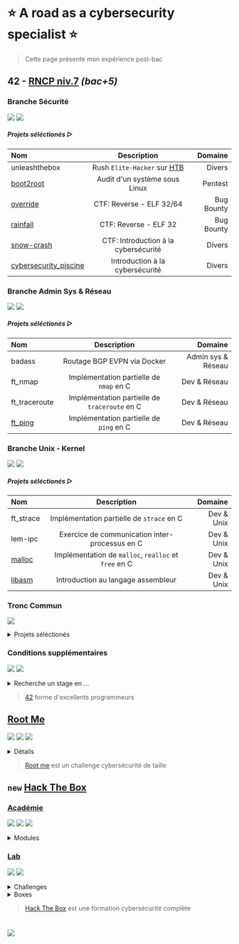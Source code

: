 # :star: A road as a cybersecurity specialist :star:
> Cette page présente mon expérience post-bac

## 42 - [RNCP niv.7](https://www.francecompetences.fr/recherche/rncp/36137/) *(bac+5)*

### Branche Sécurité

![](https://img.shields.io/badge/Projets-%23232323?style=for-the-badge&labelColor=009977&label=5/3)
![](https://img.shields.io/badge/Expérience-%23232323?style=for-the-badge&labelColor=001E99&label=114k/50k)

##### Projets séléctionés ▷
| Nom | Description | Domaine |
|:-|:-:|-:|
| unleashthebox | Rush `Elite-Hacker` sur [HTB](https://www.hackthebox.com/hacker/hacking-labs) | Divers |
| [boot2root](https://github.com/Skalyaeve/boot2root) | Audit d'un système sous Linux | Pentest |
| [override](https://github.com/Skalyaeve/override) | CTF: Reverse - ELF 32/64 | Bug Bounty |
| [rainfall](https://github.com/Skalyaeve/rainfall) | CTF: Reverse - ELF 32 | Bug Bounty |
| [snow-crash](https://github.com/Skalyaeve/snow-crash) | CTF: Introduction à la cybersécurité | Divers |
| [cybersecurity_piscine](https://github.com/Skalyaeve/cybersecurity_piscine) | Introduction à la cybersécurité | Divers |

### Branche Admin Sys & Réseau

![](https://img.shields.io/badge/Projets-%23232323?style=for-the-badge&labelColor=990000&label=0/3)
![](https://img.shields.io/badge/Expérience-%23232323?style=for-the-badge&labelColor=990000&label=0k/50k)

##### Projets séléctionés ▷
| Nom | Description | Domaine |
|:-|:-:|-:|
| badass | Routage BGP EVPN via Docker | Admin sys & Réseau |
| ft_nmap | Implémentation partielle de `nmap` en C | Dev & Réseau |
| ft_traceroute | Implémentation partielle de `traceroute` en C | Dev & Réseau |
| [ft_ping](https://github.com/Skalyaeve/ft_ping) | Implémentation partielle de `ping` en C | Dev & Réseau |

### Branche Unix - Kernel

![](https://img.shields.io/badge/Projets-%23232323?style=for-the-badge&labelColor=339900&label=2/2)
![](https://img.shields.io/badge/Expérience-%23232323?style=for-the-badge&labelColor=997000&label=13k/30k)

##### Projets séléctionés ▷
| Nom | Description | Domaine |
|:-|:-:|-:|
| ft_strace | Implémentation partielle de `strace` en C | Dev & Unix |
| lem-ipc | Exercice de communication inter-processus en C | Dev & Unix |
| [malloc](https://github.com/Skalyaeve/malloc) | Implémentation de `malloc`, `realloc` et `free` en C | Dev & Unix |
| [libasm](https://github.com/Skalyaeve/libasm) | Introduction au langage assembleur | Dev & Unix |
</details>

### Tronc Commun

![](https://img.shields.io/badge/Projets-%23232323?style=for-the-badge&labelColor=249900&label=16/15)

<details><summary>Projets séléctionés</summary>

| Nom | Description | Domaine |
|:-|:-:|-:|
| [ft_transcendence](https://github.com/Skalyaeve/ft_transcendence) | Application web en Nest et React via Docker | Web Dev |
| [webserv](https://github.com/Skalyaeve/webserv) | Serveur HTTP/1.1 RFC complient en C++ | Dev & Web |
| [inception](https://github.com/Skalyaeve/inception) | Service Wordpress via Docker, Nginx et MariaDB | Admin sys & Web |
| [ft_containers](https://github.com/Skalyaeve/ft_containers) | Implémentation de quelques conteneurs C++ | Dev |
| [cpp_modules](https://github.com/Skalyaeve/cpp_modules) | Introduction au C++ | Dev |
| [cub3d](https://github.com/Skalyaeve/cub3d) | Raycaster (DOOM like) en C | Graphic Dev |
| [net_practice](https://github.com/Skalyaeve/net_practice) | Introduction à l'administration réseau | Admin sys & Réseau |
| [minishell](https://github.com/Skalyaeve/minishell) | Interpréteur de commandes Unix en C | Dev & Unix |
| [philosophers](https://github.com/Skalyaeve/philosophers) | Introduction au multi-threading | Dev |
| [pipex](https://github.com/Skalyaeve/pipex) | Exercice de redirection de flux Unix en C | Dev & Unix |
| [push_swap](https://github.com/Skalyaeve/push_swap) | Exercice d'algorithmie en C | Dev |
| [so_long](https://github.com/Skalyaeve/so_long) | Introduction au développement graphique en C | Graphic Dev |
| [born2beroot](https://github.com/Skalyaeve/born2beroot) | Introduction à la virtualisation | Admin sys & Unix |
| [ft_printf](https://github.com/Skalyaeve/ft_printf) | Implémentation partielle de `printf` en C | Dev |
| [get_next_line](https://github.com/Skalyaeve/get_next_line) | Exercice de parsing en C | Dev |
| [libft](https://github.com/Skalyaeve/libft) | Quelques fonctions de la libc en C | Dev |
</details>

### Conditions supplémentaires

![](https://img.shields.io/badge/Niveau-%23232323?style=for-the-badge&labelColor=709900&label=16/21)
![](https://img.shields.io/badge/Stages-%23232323?style=for-the-badge&labelColor=990000&label=0/2)

<details><summary>Recherche un stage en ...</summary>

- Pentest
- Security dev
- Bug bounty
</details>

> [42](https://42.fr/) forme d'excellents programmeurs

## [Root Me](https://www.root-me.org/Skalyaeve)

[![](https://img.shields.io/badge/Classement-%23232323?style=for-the-badge&labelColor=424242&label=%233432)](https://www.root-me.org/Skalyaeve)
[![](https://img.shields.io/badge/Challenges-%23232323?style=for-the-badge&labelColor=994200&label=26%25)](https://www.root-me.org/fr/Challenges/)
[![](https://img.shields.io/badge/Contributions-%23232323?style=for-the-badge&labelColor=424242&label=4)](https://www.root-me.org/Skalyaeve)

<details><summary>Détails</summary>

- [ ] [ 72% ] [Programmation](https://www.root-me.org/fr/Challenges/Programmation/)
- [ ] [ 21% ] [App - Système](https://www.root-me.org/fr/Challenges/App-Systeme/)
- [ ] [ 78% ] [App - Script](https://www.root-me.org/fr/Challenges/App-Script/)
- [ ] [ 30% ] [Cracking](https://www.root-me.org/fr/Challenges/Cracking/)
- [ ] [ 55% ] [Réseau](https://www.root-me.org/fr/Challenges/Reseau/)
- [ ] [ 21% ] [Web - Client](https://www.root-me.org/fr/Challenges/Web-Client/)
- [ ] [ 22% ] [Web - Serveur](https://www.root-me.org/fr/Challenges/Web-Serveur/)
- [ ] [ 23% ] [Cryptanalyse](https://www.root-me.org/fr/Challenges/Cryptanalyse/)
- [ ] [ 26% ] [Stéganographie](https://www.root-me.org/fr/Challenges/Steganographie/)
- [ ] [ 02% ] [Forensic](https://www.root-me.org/fr/Challenges/Forensic/)
- [ ] [ 01% ] [Réaliste](https://www.root-me.org/fr/Challenges/Realiste/)
</details>

> [Root me](https://www.root-me.org) est un challenge cybersécurité de taille

## `new` [Hack The Box](https://app.hackthebox.com/profile/1772537)

### [Académie](https://academy.hackthebox.com/catalogue)

![](https://img.shields.io/badge/Red%20Team-%23232323?style=for-the-badge&labelColor=993b00&label=23%)
![](https://img.shields.io/badge/Blue%20Team-%23232323?style=for-the-badge&labelColor=991c00&label=11%)
![](https://img.shields.io/badge/Général-%23232323?style=for-the-badge&labelColor=339900&label=100%)

<details><summary>Modules</summary>

- [x] [InfoSec Foundations](https://academy.hackthebox.com/path/preview/information-security-foundations) skill path
- [x] [OS Fundamentals](https://academy.hackthebox.com/path/preview/operating-system-fundamentals) skill path
- [x] [Local PrivEsc](https://academy.hackthebox.com/path/preview/local-privilege-escalation) skill path
- [x] [Binary Exploitation](https://academy.hackthebox.com/path/preview/intro-to-binary-exploitation) skill path
- [x] [SOC Analyst Prerequisites](https://academy.hackthebox.com/path/preview/soc-analyst-prerequisites) skill path
- [x] [Basic Toolset](https://academy.hackthebox.com/path/preview/basic-toolset) skill path
- [ ] [ 45% ] [CREST CPSA/CRT Preparation](https://academy.hackthebox.com/path/preview/crest-cpsacrt-preparation) skill path
- [ ] [ 47% ] [CREST CCT APP Preparation](https://academy.hackthebox.com/path/preview/crest-cct-app-preparation) skill path
- [ ] [ 40% ] [CREST CCT INF Preparation](https://academy.hackthebox.com/path/preview/crest-cct-inf-preparation) skill path
- [ ] [ 43% ] [Penetration Tester](https://academy.hackthebox.com/path/preview/penetration-tester) job role path
- [ ] [ 47% ] [Bug Bounty Hunter](https://academy.hackthebox.com/path/preview/bug-bounty-hunter) job role path
- [ ] [ 29% ] [SOC Analyst](https://academy.hackthebox.com/path/preview/soc-analyst) job role path
</details>

### [Lab](https://www.hackthebox.com/hacker/hacking-labs)


![](https://img.shields.io/badge/Challenges-%23232323?style=for-the-badge&labelColor=990000&label=0%)
![](https://img.shields.io/badge/Boxes-%23232323?style=for-the-badge&labelColor=990000&label=0%)

<details><summary>Challenges</summary>

- [ ] [ 02% ] Reversing
- [ ] [ 00% ] Web
- [ ] [ 00% ] Mobile
- [ ] [ 01% ] Pwn
- [ ] [ 00% ] GamePwn
- [ ] [ 00% ] Misc
- [ ] [ 01% ] Crypto
- [ ] [ 00% ] Forensics
- [ ] [ 00% ] OSINT
- [ ] [ 00% ] Hardware
- [ ] [ 00% ] Blockchain
</details>

<details><summary>Boxes</summary>

- [ ] [ 00% ] Linux
- [ ] [ 01% ] Windows
- [ ] [ 00% ] Android
- [ ] [ 00% ] OpenBSD
- [ ] [ 00% ] FreeBSD
- [ ] [ 00% ] Solaris
- [ ] [ 00% ] Other
</details>

> [Hack The Box](https://www.hackthebox.com/) est une formation cybersécurité complète

#

![](https://github-readme-stats.vercel.app/api/top-langs?username=skalyaeve&theme=dark&locale=en&layout=compact&border_radius=0)

